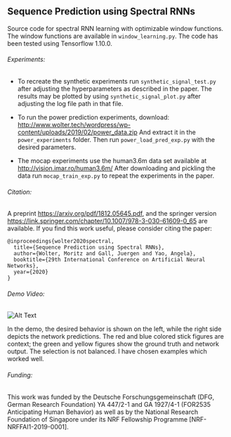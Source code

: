 Sequence Prediction using Spectral RNNs
------------------------------------
Source code for spectral RNN learning with optimizable window functions.
The window functions are available in `window_learning.py`.
The code has been tested using Tensorflow 1.10.0.

###### Experiments:

 - To recreate the synthetic experiments run `synthetic_signal_test.py` after adjusting the hyperparameters as described in the paper.
   The results may be plotted by using `synthetic_signal_plot.py` after adjusting the log file path in that file.

 - To run the power prediction experiments, download:
   http://www.wolter.tech/wordpress/wp-content/uploads/2019/02/power_data.zip
   And extract it in the `power_experiments` folder. Then run `power_load_pred_exp.py`
   with the desired parameters.

 - The mocap experiments use the human3.6m data set available at
   http://vision.imar.ro/human3.6m/
   After downloading and pickling the data run `mocap_train_exp.py` to repeat the experiments in the paper.
 

###### Citation:
A preprint https://arxiv.org/pdf/1812.05645.pdf, and the springer version
https://link.springer.com/chapter/10.1007/978-3-030-61609-0_65 are available.
If you find this work useful, please consider citing the paper:
```
@inproceedings{wolter2020spectral,
  title={Sequence Prediction using Spectral RNNs},
  author={Wolter, Moritz and Gall, Juergen and Yao, Angela},
  booktitle={29th International Conference on Artificial Neural Networks},
  year={2020}
}
```

###### Demo Video:
![Alt Text](demo.gif)

In the demo, the desired behavior is shown on the left, while the right side depicts the network predictions.
The red and blue colored stick figures are context; the green and yellow figures show the ground truth and network output. The selection is not balanced. I have chosen examples which worked well.

###### Funding:
This work was funded by the Deutsche Forschungsgemeinschaft (DFG, German Research Foundation) YA 447/2-1 and GA 1927/4-1 (FOR2535 Anticipating Human Behavior) as well as by the National Research Foundation of Singapore under its NRF Fellowship Programme [NRF-NRFFAI1-2019-0001].
